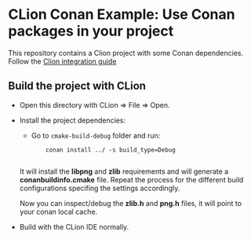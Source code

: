 CLion Conan Example: Use Conan packages in your project
=======================================================

This repository contains a Clion project with some Conan dependencies. 
Follow the [Clion integration guide](http://docs.conan.io/en/latest/integrations/clion.html)


Build the project with CLion
----------------------------

- Open this directory with CLion => File => Open.

- Install the project dependencies:

    - Go to ``cmake-build-debug`` folder and run:

      ```
          conan install ../ -s build_type=Debug
   
      ```

  It will install the **libpng** and **zlib** requirements and will generate a **conanbuildinfo.cmake** file. Repeat the process for the
  different build configurations specifing the settings accordingly.
  
  Now you can inspect/debug the **zlib.h** and **png.h** files, it will point to your conan local cache.
  
  
- Build with the CLion IDE normally.
